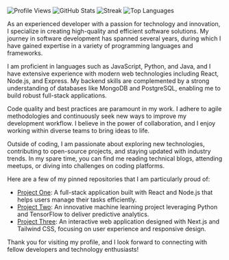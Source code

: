 ![Profile Views](https://komarev.com/ghpvc/?username=peturgustaf543&style=flat-square)
![GitHub Stats](https://github-readme-stats.vercel.app/api?username=peturgustaf543&show_icons=true&theme=radical)
![Streak](https://github-readme-streak-stats.herokuapp.com/?user=peturgustaf543&theme=radical)
![Top Languages](https://github-readme-stats.vercel.app/api/top-langs/?username=peturgustaf543&layout=compact&theme=radical)

As an experienced developer with a passion for technology and innovation, I specialize in creating high-quality and efficient software solutions. My journey in software development has spanned several years, during which I have gained expertise in a variety of programming languages and frameworks.

I am proficient in languages such as JavaScript, Python, and Java, and I have extensive experience with modern web technologies including React, Node.js, and Express. My backend skills are complemented by a strong understanding of databases like MongoDB and PostgreSQL, enabling me to build robust full-stack applications.

Code quality and best practices are paramount in my work. I adhere to agile methodologies and continuously seek new ways to improve my development workflow. I believe in the power of collaboration, and I enjoy working within diverse teams to bring ideas to life.

Outside of coding, I am passionate about exploring new technologies, contributing to open-source projects, and staying updated with industry trends. In my spare time, you can find me reading technical blogs, attending meetups, or diving into challenges on coding platforms.

Here are a few of my pinned repositories that I am particularly proud of:

- [Project One](https://github.com/peturgustaf543/project-one): A full-stack application built with React and Node.js that helps users manage their tasks efficiently.
- [Project Two](https://github.com/peturgustaf543/project-two): An innovative machine learning project leveraging Python and TensorFlow to deliver predictive analytics.
- [Project Three](https://github.com/peturgustaf543/project-three): An interactive web application designed with Next.js and Tailwind CSS, focusing on user experience and responsive design.

Thank you for visiting my profile, and I look forward to connecting with fellow developers and technology enthusiasts!
